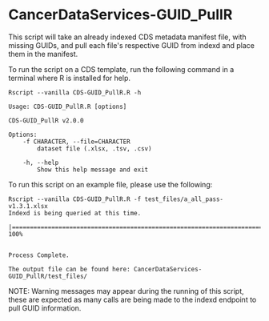 # CancerDataServices-GUID_PullR
This script will take an already indexed CDS metadata manifest file, with missing GUIDs, and pull each file's respective GUID from indexd and place them in the manifest.

To run the script on a CDS template, run the following command in a terminal where R is installed for help.

```
Rscript --vanilla CDS-GUID_PullR.R -h
```

```
Usage: CDS-GUID_PullR.R [options]

CDS-GUID_PullR v2.0.0

Options:
	-f CHARACTER, --file=CHARACTER
		dataset file (.xlsx, .tsv, .csv)

	-h, --help
		Show this help message and exit
```

To run this script on an example file, please use the following:

```
Rscript --vanilla CDS-GUID_PullR.R -f test_files/a_all_pass-v1.3.1.xlsx
Indexd is being queried at this time.
  |======================================================================| 100%


Process Complete.

The output file can be found here: CancerDataServices-GUID_PullR/test_files/
```

NOTE: Warning messages may appear during the running of this script, these are expected as many calls are being made to the indexd endpoint to pull GUID information.
